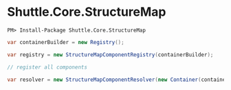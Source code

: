 # Shuttle.Core.StructureMap

```
PM> Install-Package Shuttle.Core.StructureMap
```

``` c#
var containerBuilder = new Registry();

var registry = new StructureMapComponentRegistry(containerBuilder);

// register all components

var resolver = new StructureMapComponentResolver(new Container(containerBuilder));
```
